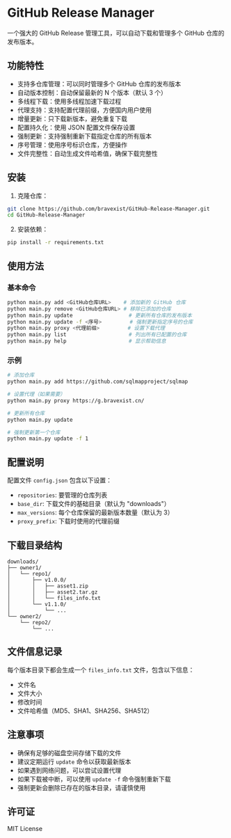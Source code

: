 # GitHub Release Manager

一个强大的 GitHub Release 管理工具，可以自动下载和管理多个 GitHub 仓库的发布版本。

## 功能特性

- 支持多仓库管理：可以同时管理多个 GitHub 仓库的发布版本
- 自动版本控制：自动保留最新的 N 个版本（默认 3 个）
- 多线程下载：使用多线程加速下载过程
- 代理支持：支持配置代理前缀，方便国内用户使用
- 增量更新：只下载新版本，避免重复下载
- 配置持久化：使用 JSON 配置文件保存设置
- 强制更新：支持强制重新下载指定仓库的所有版本
- 序号管理：使用序号标识仓库，方便操作
- 文件完整性：自动生成文件哈希值，确保下载完整性

## 安装

1. 克隆仓库：
```bash
git clone https://github.com/bravexist/GitHub-Release-Manager.git
cd GitHub-Release-Manager
```

2. 安装依赖：
```bash
pip install -r requirements.txt
```

## 使用方法

### 基本命令

```bash
python main.py add <GitHub仓库URL>    # 添加新的 GitHub 仓库
python main.py remove <GitHub仓库URL> # 移除已添加的仓库
python main.py update                  # 更新所有仓库的发布版本
python main.py update -f <序号>         # 强制更新指定序号的仓库
python main.py proxy <代理前缀>         # 设置下载代理
python main.py list                    # 列出所有已配置的仓库
python main.py help                    # 显示帮助信息
```

### 示例

```bash
# 添加仓库
python main.py add https://github.com/sqlmapproject/sqlmap

# 设置代理（如果需要）
python main.py proxy https://g.bravexist.cn/

# 更新所有仓库
python main.py update

# 强制更新第一个仓库
python main.py update -f 1
```

## 配置说明

配置文件 `config.json` 包含以下设置：

- `repositories`: 要管理的仓库列表
- `base_dir`: 下载文件的基础目录（默认为 "downloads"）
- `max_versions`: 每个仓库保留的最新版本数量（默认为 3）
- `proxy_prefix`: 下载时使用的代理前缀

## 下载目录结构

```
downloads/
├── owner1/
│   └── repo1/
│       ├── v1.0.0/
│       │   ├── asset1.zip
│       │   ├── asset2.tar.gz
│       │   └── files_info.txt
│       └── v1.1.0/
│           └── ...
└── owner2/
    └── repo2/
        └── ...
```

## 文件信息记录

每个版本目录下都会生成一个 `files_info.txt` 文件，包含以下信息：
- 文件名
- 文件大小
- 修改时间
- 文件哈希值（MD5、SHA1、SHA256、SHA512）

## 注意事项

- 确保有足够的磁盘空间存储下载的文件
- 建议定期运行 `update` 命令以获取最新版本
- 如果遇到网络问题，可以尝试设置代理
- 如果下载被中断，可以使用 `update -f` 命令强制重新下载
- 强制更新会删除已存在的版本目录，请谨慎使用

## 许可证

MIT License
